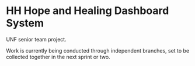 # HH Hope and Healing Dashboard System

UNF senior team project.

Work is currently being conducted through independent branches, set to be collected together in the next sprint or two.
